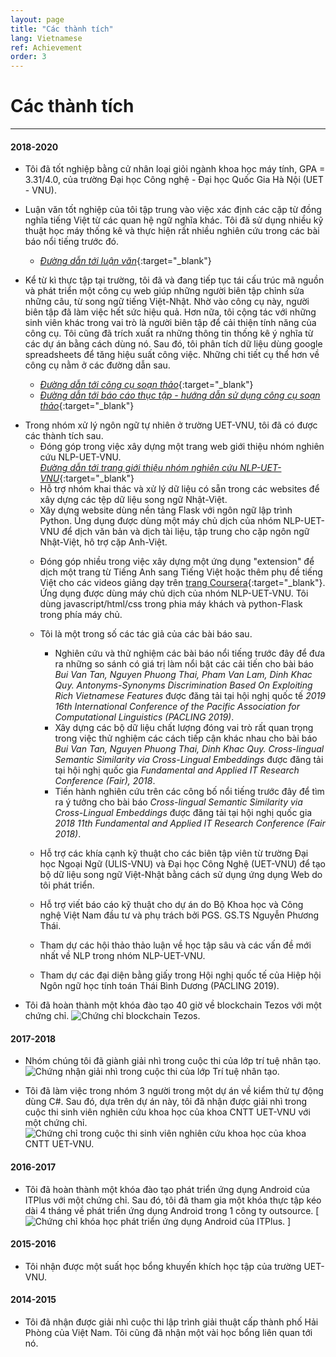 ```yaml
---
layout: page
title: "Các thành tích"
lang: Vietnamese
ref: Achievement
order: 3
---
```

# Các thành tích
---

#### 2018-2020
* Tôi đã tốt nghiệp bằng cử nhân loại giỏi ngành khoa học máy tính, GPA = 3.31/4.0, của trường Đại học Công nghệ - Đại học Quốc Gia Hà Nội (UET - VNU).
* Luận văn tốt nghiệp của tôi tập trung vào việc xác định các cặp từ đồng nghĩa tiếng Việt từ các quan hệ ngữ nghĩa khác. Tôi đã sử dụng nhiều kỹ thuật học máy thống kê và thực hiện rất nhiều nghiên cứu trong các bài báo nổi tiếng trước đó.
    * [*Đường dẫn tới luận văn*](https://drive.google.com/file/d/1PT8kAXZ1uPSEA3Tmh38V5i0E-Z30ZfW8/view?usp=sharing){:target="_blank"} 

* Kể từ kì thực tập tại trường, tôi đã và đang tiếp tục tái cấu trúc mã nguồn và phát triển một công cụ web giúp những người biên tập chỉnh sửa những câu, từ song ngữ tiếng Việt-Nhật. Nhờ vào công cụ này, người biên tập đã làm việc hết sức hiệu quả. Hơn nữa, tôi cộng tác với những sinh viên khác trong vai trò là người biên tập để cải thiện tính năng của công cụ. Tôi cũng đã trích xuất ra những thông tin thống kê ý nghĩa từ các dự án bằng cách dùng nó. Sau đó, tôi phân tích dữ liệu dùng google spreadsheets để  tăng hiệu suất công việc. Những chi tiết cụ thể hơn về công cụ nằm ở các đường dẫn sau.
    * [*Đường dẫn tới công cụ soạn thảo*](http://ngulieu.dichmay.vn:8888/){:target="_blank"} 
    * [*Đường dẫn tới báo cáo thục tập - hướng dẫn sử dụng công cụ soạn thảo*](https://drive.google.com/file/d/1Y7XfaogJ1cKG2XfF1Vd-J0flC6VfjQtS/view?usp=sharing){:target="_blank"}

<!-- * Tôi đang tham gia một lớp học Big Data. -->
* Trong nhóm xử lý ngôn ngữ tự nhiên ở trường UET-VNU, tôi đã có được các thành tích sau.
    * Đóng góp trong việc xây dựng một trang web giới thiệu nhóm nghiên cứu NLP-UET-VNU.  
      [*Đường dẫn tới trang giới thiệu nhóm nghiên cứu NLP-UET-VNU*](https://uetnlp.github.io/){:target="_blank"}
    * Hỗ trợ nhóm khai thác và xử lý dữ liệu có sẵn trong các websites để xây dựng các tệp dữ liệu song ngữ Nhật-Việt.
    * Xây dựng website dùng nền tảng Flask với ngôn ngữ lập trình Python. Úng dụng được dùng một máy chủ dịch của nhóm NLP-UET-VNU để dịch văn bản và dịch tài liệu, tập trung cho cặp ngôn ngữ Nhật-Việt, hô trợ cặp Anh-Việt.
    <!-- [Link app](https://nmtuet.ddnsfree.com/login_interface/){:target="_blank"} -->
    <!-- [Link report - guidances of the app](https://nmtuet.ddnsfree.com/login_interface/){:target="_blank"} -->
    * Đóng góp nhiều trong việc xây dựng một ứng dụng "extension" để dịch một trang từ Tiếng Anh sang Tiếng Việt hoặc thêm phụ đề tiếng Việt cho các videos giảng dạy trên [trang Coursera](https://www.coursera.org/){:target="_blank"}. Ứng dụng được dùng máy chủ dịch của nhóm NLP-UET-VNU. Tôi dùng javascript/html/css trong phia máy khách và python-Flask trong phía máy chủ.
    * Tôi là một trong số các tác giả của các bài báo sau.
        * Nghiên cứu và thử nghiệm các bài báo nổi tiếng trước đây để đưa ra những so sánh có giá trị làm nổi bật các cải tiến cho bài báo *Bui Van Tan, Nguyen Phuong Thai, Pham Van Lam, Dinh Khac Quy. Antonyms-Synonyms Discrimination Based On Exploiting Rich Vietnamese Features* được đăng tải tại hội nghị quốc tế *2019 16th International Conference of the Pacific Association for Computational Linguistics (PACLING 2019)*. 
        * Xây dựng các bộ dữ liệu chất lượng đóng vai trò rất quan trọng trong việc thử nghiệm các cách tiếp cận khác nhau cho bài báo *Bui Van Tan, Nguyen Phuong Thai, Dinh Khac Quy. Cross-lingual Semantic Similarity via Cross-Lingual Embeddings* được đăng tải tại hội nghị quốc gia *Fundamental and Applied IT Research Conference (Fair), 2018*. 
        * Tiến hành nghiên cứu trên các công bố nổi tiếng trước đây để tìm ra ý tưởng cho bài báo *Cross-lingual Semantic Similarity via Cross-Lingual Embeddings* được đăng tải tại hội nghị quốc gia *2018 11th Fundamental and Applied IT Research Conference (Fair 2018)*.

    * Hỗ trợ các khía cạnh kỹ thuật cho các biên tập viên từ trường Đại học Ngoại Ngữ (ULIS-VNU) và Đại học Công Nghệ (UET-VNU) để tạo bộ dữ liệu song ngữ Việt-Nhật bằng cách sử dụng ứng dụng Web do tôi phát triển.
    * Hỗ trợ viết báo cáo kỹ thuật cho dự án do Bộ Khoa học và Công nghệ Việt Nam đầu tư và phụ trách bởi PGS. GS.TS Nguyễn Phương Thái.
    * Tham dự các hội thảo thảo luận về học tập sâu và các vấn đề mới nhất về NLP trong nhóm NLP-UET-VNU.
    * Tham dự các đại diện bằng giấy trong Hội nghị quốc tế của Hiệp hội Ngôn ngữ học tính toán Thái Bình Dương (PACLING 2019).
* Tôi đã hoàn thành một khóa đào tạo 40 giờ về blockchain Tezos với một chứng chỉ.
![](/Certificates/Tezos.jpg "Chứng chỉ blockchain Tezos.")

#### 2017-2018
* Nhóm chúng tôi đã giành giải nhì trong cuộc thi của lớp trí tuệ nhân tạo.
![](/Certificates/AI.jpg "Chứng nhận giải nhì trong cuộc thi của lớp Trí tuệ nhân tạo.")

* Tôi đã làm việc trong nhóm 3 người trong một dự án về kiểm thử tự động dùng C#. Sau đó, dựa trên dự án này, tôi đã nhận được giải nhì trong cuộc thi sinh viên nghiên cứu khoa học của khoa CNTT UET-VNU với một chứng chỉ.
![](/Certificates/Csharp.jpg "Chứng chỉ trong cuộc thi sinh viên nghiên cứu khoa học của khoa CNTT UET-VNU.")

#### 2016-2017
* Tôi đã hoàn thành một khóa đào tạo phát triển ứng dụng Android của ITPlus với một chứng chỉ. Sau đó, tôi đã tham gia một khóa thực tập kéo dài 4 tháng về phát triển ứng dụng Android trong 1 công ty outsource.
[ ![](/Certificates/android.jpg "Chứng chỉ khóa học phát triển ứng dụng Android của ITPlus.") ]

#### 2015-2016
* Tôi nhận được một suất học bổng khuyến khích học tập của trường UET-VNU.

#### 2014-2015
* Tôi đã nhận được giải nhì cuộc thi lập trình giải thuật cấp thành phố Hải Phòng của Việt Nam. Tôi cũng đã nhận một vài học bổng liên quan tới nó.